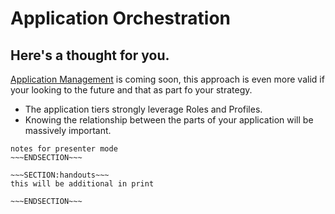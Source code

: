<!SLIDE>
# Application Orchestration #
## Here's a thought for you. ##

[Application Management](https://puppetlabs.com/introducing-puppet-application-orchestration) is coming soon, this approach is even more valid if your looking to the future and that as part fo your strategy. 

* The application tiers strongly leverage Roles and Profiles.
* Knowing the relationship between the parts of your application will be massively important. 



~~~SECTION:notes~~~
notes for presenter mode
~~~ENDSECTION~~~

~~~SECTION:handouts~~~
this will be additional in print

~~~ENDSECTION~~~

